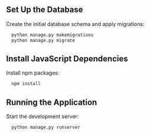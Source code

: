 ## Set Up the Database

Create the initial database schema and apply migrations:

```sh
  python manage.py makemigrations
  python manage.py migrate
```

## Install JavaScript Dependencies

Install npm packages:

```sh
  npm install
```

## Running the Application

Start the development server:

```sh
  python manage.py runserver
```